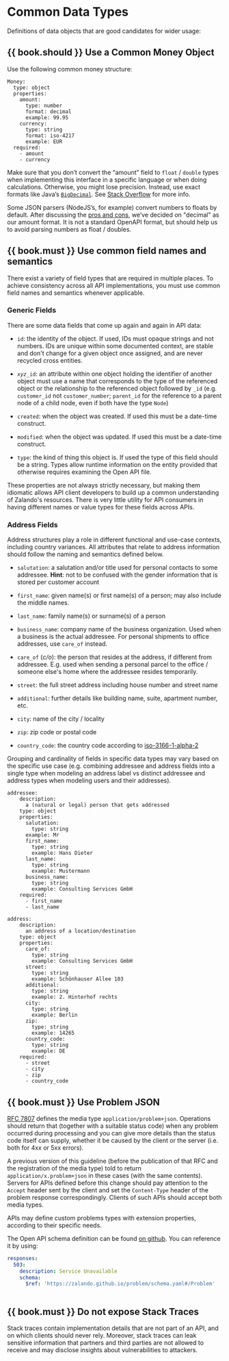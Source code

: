 # Common Data Types

Definitions of data objects that are good candidates for wider usage:

## {{ book.should }} Use a Common Money Object

Use the following common money structure:

    Money:
      type: object
      properties:
        amount:
          type: number
          format: decimal
          example: 99.95
        currency:
          type: string
          format: iso-4217
          example: EUR
      required:
        - amount
        - currency

Make sure that you don’t convert the “amount” field to `float` / `double` types when implementing
this interface in a specific language or when doing calculations. Otherwise, you might lose
precision. Instead, use exact formats like
Java’s [`BigDecimal`](https://docs.oracle.com/javase/8/docs/api/java/math/BigDecimal.html).
See [Stack Overflow](http://stackoverflow.com/a/3730040/342852) for more info.

Some JSON parsers (NodeJS’s, for example) convert numbers to floats by default. After discussing the
[pros and cons](https://docs.google.com/spreadsheets/d/12wTj-2w39f69XZGwRDrosNc1yWPwQpGgEs_DCt5ODaQ),
we’ve decided on "decimal" as our amount format. It is not a standard OpenAPI format, but should
help us to avoid parsing numbers as float / doubles.


## {{ book.must }} Use common field names and semantics

There exist a variety of field types that are required in multiple places. To achieve consistency across all API implementations, you must use common field names and semantics whenever applicable.

### Generic Fields

There are some data fields that come up again and again in API data:

- `id`: the identity of the object. If used, IDs must opaque strings and not numbers. IDs are unique within some documented context, are stable and don't change for a given object once assigned, and are never recycled cross entities.

- _`xyz_`_`id`: an attribute within one object holding the identifier of another object must use a name that corresponds to the type of the referenced object or the relationship to the referenced object followed by `_id` (e.g. `customer_id` not `customer_number`; `parent_id` for the reference to a parent node of a child node, even if both have the type `Node`)

- `created`: when the object was created. If used this must be a date-time construct.

- `modified`: when the object was updated. If used this must be a date-time construct.

- `type`: the kind of thing this object is. If used the type of this field should be a string. Types allow runtime information on the entity provided that otherwise requires examining the Open API file.

These properties are not always strictly necessary, but making them idiomatic allows API client developers to build up a common understanding of Zalando's resources. There is very little utility for API consumers in having different names or value types for these fields across APIs.

### Address Fields

Address structures play a role in different functional and use-case contexts, including country
variances. All attributes that relate to address information should follow the naming
and semantics defined below.

- `salutation`: a salutation and/or title used for personal contacts to some addressee.
    __Hint__: not to be confused with the gender information that is stored per customer account

- `first_name`: given name(s) or first name(s) of a person; may also include the middle names.
- `last_name`: family name(s) or surname(s) of a person
- `business_name`: company name of the business organization. Used when a business is the actual addressee. For personal shipments to office addresses, use `care_of` instead.
- `care_of` (_c/o_): the person that resides at the address, if different from addressee. E.g. used when sending a personal parcel to the office / someone else's home where the addressee resides temporarily.
- `street`: the full street address including house number and street name
- `additional`: further details like building name, suite, apartment number, etc.
- `city`: name of the city / locality
- `zip`: zip code or postal code
- `country_code`: the country code according to [iso-3166-1-alpha-2](https://en.wikipedia.org/wiki/ISO_3166-1_alpha-2)

Grouping and cardinality of fields in specific data types may vary based on the specific use case
(e.g. combining addressee and address fields into a single type when modeling an address label vs distinct addressee and address types when modeling users and their addresses).

    addressee:
        description:
          a (natural or legal) person that gets addressed
        type: object
        properties:
          salutation:
            type: string
          example: Mr
          first_name:
            type: string
            example: Hans Dieter
          last_name:
            type: string
            example: Mustermann
          business_name:
            type: string
            example: Consulting Services GmbH
        required:
          - first_name
          - last_name
    
    address:
        description:
          an address of a location/destination
        type: object
        properties:
          care_of:
            type: string
            example: Consulting Services GmbH
          street:
            type: string
            example: Schönhauser Allee 103
          additional:
            type: string
            example: 2. Hinterhof rechts
          city:
            type: string
            example: Berlin
          zip:
            type: string
            example: 14265
          country_code:
            type: string
            example: DE
        required:
          - street
          - city
          - zip
          - country_code

## {{ book.must }} Use Problem JSON

[RFC 7807](http://tools.ietf.org/html/rfc7807) defines the media type `application/problem+json`.
Operations should return that (together with a suitable status code) when any problem
occurred during processing and you can give more details than the status code itself
can supply, whether it be caused by the client or the server (i.e. both for 4xx or 5xx errors).

A previous version of this guideline (before the publication of that RFC and the
registration of the media type) told to return `application/x.problem+json` in these
cases (with the same contents).
Servers for APIs defined before this change should pay attention to the `Accept` header sent
by the client and set the `Content-Type` header of the problem response correspondingly.
Clients of such APIs should accept both media types.

APIs may define custom problems types with extension properties, according to their specific needs.

The Open API schema definition can be found [on github](https://zalando.github.io/problem/schema.yaml).
You can reference it by using:

```yaml
responses:
  503:
    description: Service Unavailable
    schema:
      $ref: 'https://zalando.github.io/problem/schema.yaml#/Problem'
        
```

## {{ book.must }} Do not expose Stack Traces

Stack traces contain implementation details that are not part of an API, and on which clients
should never rely. Moreover, stack traces can leak sensitive information that partners and third
parties are not allowed to receive and may disclose insights about vulnerabilities to attackers.
